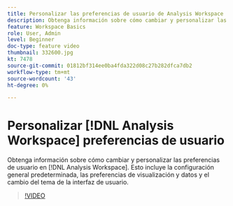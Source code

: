 ```yaml
---
title: Personalizar las preferencias de usuario de Analysis Workspace
description: Obtenga información sobre cómo cambiar y personalizar las preferencias de usuario en Analysis Workspace
feature: Workspace Basics
role: User, Admin
level: Beginner
doc-type: feature video
thumbnail: 332600.jpg
kt: 7478
source-git-commit: 01812bf314ee0ba4fda322d08c27b282dfca7db2
workflow-type: tm+mt
source-wordcount: '43'
ht-degree: 0%

---
```



# Personalizar [!DNL Analysis Workspace] preferencias de usuario

Obtenga información sobre cómo cambiar y personalizar las preferencias de usuario en [!DNL Analysis Workspace]. Esto incluye la configuración general predeterminada, las preferencias de visualización y datos y el cambio del tema de la interfaz de usuario.

>[!VIDEO](https://video.tv.adobe.com/v/332600/?quality=12&learn=on)

